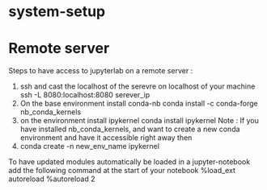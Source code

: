 # system-setup
# Remote server 
Steps to have access to jupyterlab on a remote server :
1. ssh and cast the localhost of the serevre on localhost of your machine
 ssh -L 8080:localhost:8080 serever_ip
2. On the base environment install conda-nb
 conda install -c conda-forge nb_conda_kernels
3. on the environment install ipykernel
 conda install ipykernel
Note : If you have installed nb_conda_kernels, and want to create a new conda environment and have it accessible right away then
4. conda create -n new_env_name ipykernel

To have updated modules automatically be loaded in a jupyter-notebook add the following command at the start of your notebook
%load_ext autoreload
%autoreload 2
